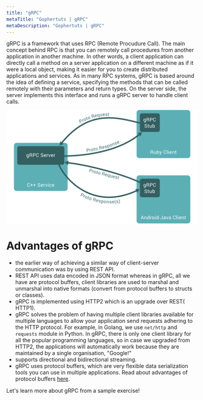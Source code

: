 ```yaml
---
title: "gRPC"
metaTitle: "Gophertuts | gRPC"
metaDescription: "Gophertuts | gRPC"
---
```


gRPC is a framework that uses RPC (Remote Procudure Call). The main concept behind RPC is that you can remotely call procedures from another application in another machine. In other words, a client application can directly call a method on a server application on a different machine as if it were a local object, making it easier for you to create distributed applications and services. As in many RPC systems, gRPC is based around the idea of defining a service, specifying the methods that can be called remotely with their parameters and return types. On the server side, the server implements this interface and runs a gRPC server to handle client calls.

![gRPC workflow](../content/images/grpc-flow.svg)

# Advantages of gRPC

- the earlier way of achieving a similar way of client-server communication was by using REST API.  
- REST API uses data encoded in JSON format whereas in gRPC, all we have are protocol buffers, client libraries are used to marshal and unmarshal into native formats (convert from protocol buffers to structs or classes). 
- gRPC is implemented using HTTP2 which is an upgrade over REST( HTTP1).
- gRPC solves the problem of having multiple client libraries available for multiple languages to allow your application send requests adhering to the HTTP protocol. For example, in Golang, we use `net/http` and `requests` module in Python. In gRPC, there is only one client library for all the popular programming languages, so in case we upgraded from HTTP2, the applications will automatically work because they are maintained by a single organisation, "Google!"
- supports directional and bidirectional streaming.
- gRPC uses protocol buffers, which are very flexible data serialization tools you can use in multiple applications. Read about advantages of protocol buffers [here](https://developers.google.com/protocol-buffers/docs/gotutorial#why-use-protocol-buffers).

Let's learn more about gRPC from a sample exercise!
